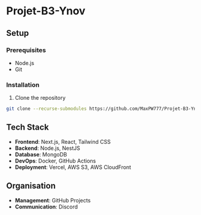 # Projet-B3-Ynov

## Setup

### Prerequisites

- Node.js
- Git

### Installation

1. Clone the repository
```bash
git clone --recurse-submodules https://github.com/MaxPW777/Projet-B3-Ynov.git 
```


## Tech Stack

- **Frontend**: Next.js, React, Tailwind CSS
- **Backend**: Node.js, NestJS
- **Database**: MongoDB
- **DevOps**: Docker, GitHub Actions
- **Deployment**: Vercel, AWS S3, AWS CloudFront

## Organisation

- **Management**: GitHub Projects
- **Communication**: Discord
